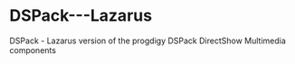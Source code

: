 DSPack---Lazarus
================

DSPack - Lazarus version of the progdigy DSPack DirectShow Multimedia components